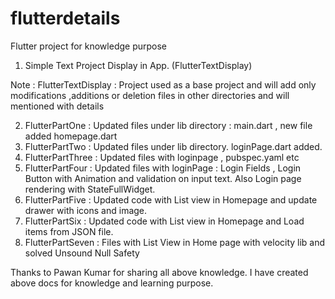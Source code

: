# flutterdetails
Flutter project for knowledge purpose

1. Simple Text Project Display in App. (FlutterTextDisplay)

Note : FlutterTextDisplay : Project used as a base project and will add only modifications ,additions or deletion files in other directories and will mentioned with details

2. FlutterPartOne : Updated files under lib directory : main.dart , new file added homepage.dart
3. FlutterPartTwo : Updated files under lib directory. loginPage.dart added.
4. FlutterPartThree : Updated files with loginpage , pubspec.yaml etc
5. FlutterPartFour : Updated files with loginPage : Login Fields , Login Button with Animation and validation on input text.
                     Also Login page rendering with StateFullWidget.
6. FlutterPartFive : Updated code with List view in Homepage and update drawer with icons and image.
7. FlutterPartSix : Updated code with List view in Homepage and Load items from JSON file.
8. FlutterPartSeven : Files with List View in Home page with velocity lib and solved Unsound Null Safety

Thanks to Pawan Kumar for sharing all above knowledge. I have created above docs for knowledge and learning purpose.